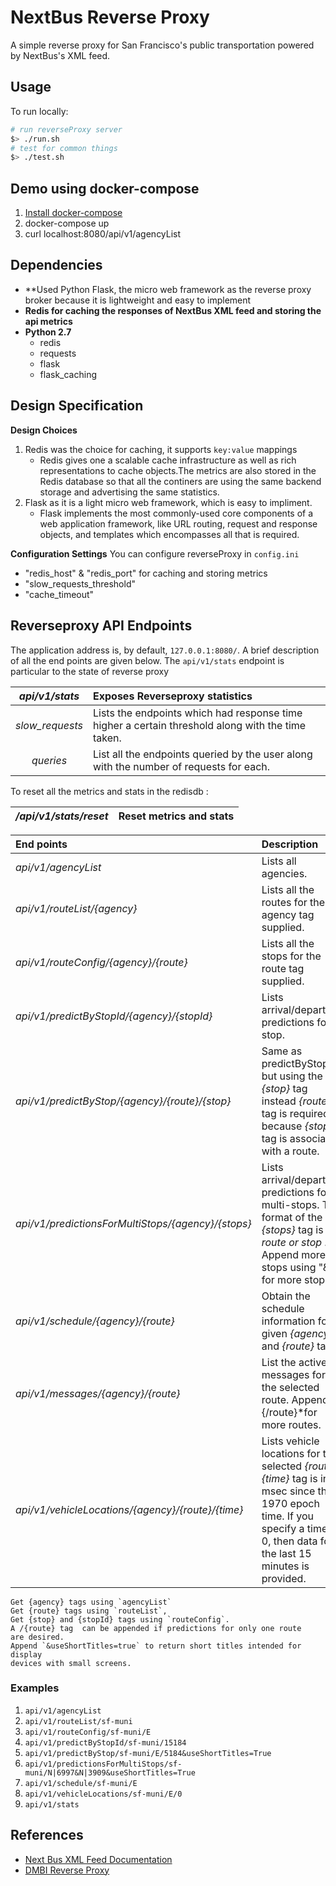 NextBus Reverse Proxy
===

A simple reverse proxy for San Francisco's public transportation powered by NextBus's XML feed.   


## Usage 
To run locally: 

```bash
# run reverseProxy server
$> ./run.sh
# test for common things 
$> ./test.sh
```

## Demo using docker-compose 
1. [Install docker-compose](https://docs.docker.com/v1.5/compose/install/)
2. docker-compose up 
3. curl localhost:8080/api/v1/agencyList

## Dependencies

- **Used Python Flask, the micro web framework as the reverse proxy broker because it is lightweight and easy to implement
- **Redis for caching the responses of NextBus XML feed and storing the api metrics** 
- **Python 2.7**
	- redis
	- requests
	- flask 
	- flask_caching

## Design Specification

**Design Choices**
1. Redis was the choice for caching, it supports `key:value` mappings
	* Redis gives one a scalable cache infrastructure as well as rich representations to cache objects.The metrics are also stored in the Redis database so that all the continers are using the same backend storage and advertising the same statistics.
2. Flask as it is a light micro web framework, which is easy to impliment.
	* Flask implements the most commonly-used core components of a web application framework, like URL routing, request and response objects, and templates which encompasses all that is required. 


**Configuration Settings**
 You can configure reverseProxy in `config.ini`
 
  - "redis_host" & "redis_port" for caching and storing metrics 
  - "slow_requests_threshold"  
  - "cache_timeout" 

## Reverseproxy API Endpoints 

The application address is, by default, `127.0.0.1:8080/`. A brief description of all the end points are given below. 
The `api/v1/stats` endpoint is particular to the state of reverse proxy

|*api/v1/stats*| Exposes Reverseproxy statistics |
|:---:|:---|
|*slow_requests*| Lists the endpoints which had response time higher a certain threshold along with the time taken.|
|*queries*|List all the endpoints queried by the user along with the number of requests for each.|

To reset all the metrics and stats in the redisdb : 

|*/api/v1/stats/reset*| Reset metrics and stats |
|:---|:---|

|End points| Description | 
|:---|:---|
|*api/v1/agencyList*| Lists all agencies.|
|*api/v1/routeList/{agency}*| Lists all the routes for the agency tag supplied.
|*api/v1/routeConfig/{agency}/{route}*| Lists all the stops for the route tag supplied.
|*api/v1/predictByStopId/{agency}/{stopId}*| Lists arrival/departure predictions for a stop.|
|*api/v1/predictByStop/{agency}/{route}/{stop}*| Same as predictByStopId but using the *{stop}* tag instead *{route}* tag is required because *{stop}* tag is associated with a route.  
|*api/v1/predictionsForMultiStops/{agency}/{stops}*| Lists arrival/departure predictions for multi-stops. The format of the *{stops}* tag is *route or stop* . Append more stops using "&" for more stops .|
|*api/v1/schedule/{agency}/{route}*| Obtain the schedule information for a given *{agency}* and *{route}* tags
|*api/v1/messages/{agency}/{route}*| List the active messages for the selected route. Append *{/route}*for more routes.
|*api/v1/vehicleLocations/{agency}/{route}/{time}*| Lists vehicle locations for the selected *{route}*. *{time}* tag is in msec since the 1970 epoch time. If you specify a time of 0, then data for the last 15 minutes is provided.

	Get {agency} tags using `agencyList`
	Get {route} tags using `routeList`, 
    Get {stop} and {stopId} tags using `routeConfig`.
    A /{route} tag  can be appended if predictions for only one route 
    are desired.
    Append `&useShortTitles=true` to return short titles intended for display
    devices with small screens.

### Examples
   
1. `api/v1/agencyList`
2. `api/v1/routeList/sf-muni`
2. `api/v1/routeConfig/sf-muni/E`
3. `api/v1/predictByStopId/sf-muni/15184`
4. `api/v1/predictByStop/sf-muni/E/5184&useShortTitles=True`
5. `api/v1/predictionsForMultiStops/sf-muni/N|6997&N|3909&useShortTitles=True`		
6. `api/v1/schedule/sf-muni/E`
7. `api/v1/vehicleLocations/sf-muni/E/0`
8. `api/v1/stats`
   

## References 
- [Next Bus XML Feed Documentation](http://www.nextbus.com/xmlFeedDocs/NextBusXMLFeed.pdf)
- [DMBI Reverse Proxy](https://github.com/dmbi/NextBus-Reverse-Proxy) 
